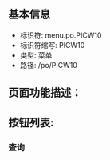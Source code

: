 
## 基本信息

- 标识符: menu.po.PICW10
- 标识符缩写: PICW10
- 类型: 菜单
- 路径: /po/PICW10

## 页面功能描述：





## 按钮列表:


### 查询


